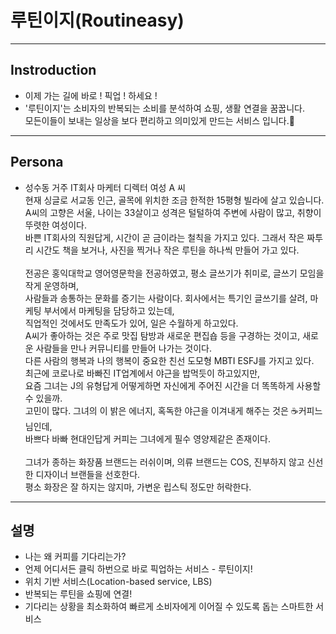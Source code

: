 # 루틴이지(Routineasy)

***
## Instroduction
 - 이제 가는 길에 바로 ! 픽업 ! 하세요 !
 - '루틴이지'는 소비자의 반복되는 소비를 분석하여 쇼핑, 생활 연결을 꿈꿉니다.<br>모든이들이 보내는 일상을 보다 편리하고 의미있게 만드는 서비스 입니다.🤭

***
## Persona
- 성수동 거주 IT회사 마케터 디렉터 여성 A 씨<br>현재 싱글로 서교동 인근, 골목에 위치한 조금 한적한 15평형 빌라에 살고 있습니다.<br> A씨의 고향은 서울, 나이는 33살이고 성격은 털털하여 주변에 사람이 많고, 취향이 뚜렷한 여성이다.<br>바쁜 IT회사의 직원답게, 시간이 곧 금이라는 철칙을 가지고 있다. 그래서 작은 짜투리 시간도 책을 보거나, 사진을 찍거나 작은 루틴을 하나씩 만들어 가고 있다.<br><br> 전공은 홍익대학교 영어영문학을 전공하였고, 평소 글쓰기가 취미로, 글쓰기 모임을 작게 운영하며,<br>사람들과 송통하는 문화를 증기는 사람이다. 회사에서는 특기인 글쓰기를 살려, 마케팅 부서에서 마케팅을 담당하고 있는데,<br>직업적인 것에서도 만족도가 있어, 일은 수월하게 하고있다.<br>A씨가 좋아하는 것은 주로 맛집 탐방과 새로운 편집숍 등을 구경하는 것이고, 새로운 사람들을 만나 커뮤니티를 만들어 나가는 것이다.<br>다른 사람의 행복과 나의 행복이 중요한 친선 도모형 MBTI ESFJ를 가지고 있다.<br>최근에 코로나로 바빠진 IT업계에서 야근을 밥먹듯이 하고있지만,<br>요즘 그녀는 J의 유형답게 어떻게하면 자신에게 주어진 시간을 더 똑똑하게 사용할 수 있을까.<br>고민이 많다. 그녀의 이 밝은 에너지, 혹독한 야근을 이겨내게 해주는 것은 ☕️커피느님인데,<br>바쁘다 바빠 현대인답게 커피는 그녀에게 필수 영양제같은 존재이다.<br><br>그녀가 종하는 화장품 브랜드는 러쉬이며, 의류 브랜드는 COS, 진부하지 않고 신선한 디자이너 브랜들을 선호한다.<br>평소 화장은 잘 하지는 않지마, 가변운 립스틱 정도만 허락한다.

***
## 설명
 - 나는 왜 커피를 기다리는가?
 - 언제 어디서든 클릭 하번으로 바로 픽업하는 서비스 - 루틴이지!
 - 위치 기반 서비스(Location-based service, LBS)
 - 반복되는 루틴을 쇼핑에 연결!
 - 기다리는 상황을 최소화하여 빠르게 소비자에게 이어질 수 있도록 돕는 스마트한 서비스

